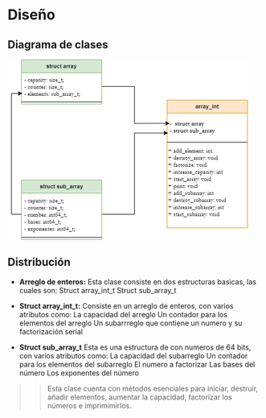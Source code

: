 # Diseño

## Diagrama de clases
![Diagrama UML](https://github.com/gustavopintocr/ppc21b-02-Gustavo-Pinto/blob/main/tareas/primefact_serial/design/primefact_serial.png?raw=true "Diagrama UML")

## Distribución
- **Arreglo de enteros:** Esta clase consiste en dos estructuras basicas, las cuales son:
	  Struct array_int_t
	  Struct sub_array_t

- **Struct array_int_t:** Consiste en un arreglo de enteros, con varios atributos como:
	  La capacidad del arreglo
	  Un contador para los elementos del arreglo
	  Un subarrreglo que contiene un numero y su factorización serial

- **Struct sub_array_t** Esta es una estructura de con numeros de 64 bits, con varios atributos como:
	  La capacidad del subarreglo
	  Un contador para los elementos del subarreglo
	  El numero a factorizar
	  Las bases del número
	  Los exponentes del número

> > Esta clase cuenta con métodos esenciales para  iniciar, destruir, añadir elementos, aumentar la capacidad, factorizar los números e imprimimirlos.
